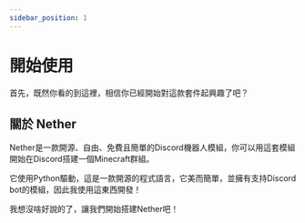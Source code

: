 ```yaml
---
sidebar_position: 1
---
```


# 開始使用

首先，既然你看的到這裡，相信你已經開始對這款套件起興趣了吧？

## 關於 Nether

Nether是一款開源、自由、免費且簡單的Discord機器人模組，你可以用這套模組開始在Discord搭建一個Minecraft群組。

它使用Python驅動，這是一款開源的程式語言，它美而簡單，並擁有支持Discord bot的模組，因此我使用這東西開發！

我想沒啥好說的了，讓我們開始搭建Nether吧！